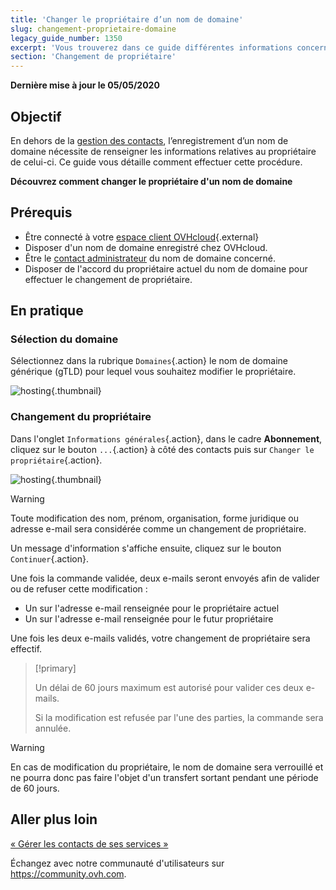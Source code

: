 ```yaml
---
title: 'Changer le propriétaire d’un nom de domaine'
slug: changement-proprietaire-domaine
legacy_guide_number: 1350
excerpt: 'Vous trouverez dans ce guide différentes informations concernant le changement de propriétaire d’un nom de domaine.'
section: 'Changement de propriétaire'
---
```


**Dernière mise à jour le 05/05/2020**

## Objectif

En dehors de la [gestion des contacts](https://docs.ovh.com/ca/fr/customer/gestion-des-contacts/), l’enregistrement d’un nom de domaine nécessite de renseigner les informations relatives au propriétaire de celui-ci. Ce guide vous détaille comment effectuer cette procédure.

**Découvrez comment changer le propriétaire d'un nom de domaine**

## Prérequis

- Être connecté à votre [espace client OVHcloud](https://www.ovh.com/manager/web){.external}
- Disposer d'un nom de domaine enregistré chez OVHcloud.
- Être le [contact administrateur](https://docs.ovh.com/ca/fr/customer/gestion-des-contacts/) du nom de domaine concerné.
- Disposer de l'accord du propriétaire actuel du nom de domaine pour effectuer le changement de propriétaire.

## En pratique

### Sélection du domaine
Sélectionnez dans la rubrique `Domaines`{.action} le nom de domaine générique (gTLD) pour lequel vous souhaitez modifier le propriétaire.


![hosting](images/SS_2.PNG){.thumbnail}


### Changement du propriétaire
Dans l'onglet `Informations générales`{.action}, dans le cadre **Abonnement**, cliquez sur le bouton `...`{.action} à côté des contacts puis sur `Changer le propriétaire`{.action}.


![hosting](images/3652-2.png){.thumbnail}


> [!warning]
>
> Toute modification des nom, prénom, organisation, forme juridique ou adresse e-mail sera
> considérée comme un changement de propriétaire.
> 

Un message d'information s'affiche ensuite, cliquez sur le bouton `Continuer`{.action}.

Une fois la commande validée, deux e-mails seront envoyés afin de valider ou de refuser cette modification :

- Un sur l'adresse e-mail renseignée pour le propriétaire actuel
- Un sur l'adresse e-mail renseignée pour le futur propriétaire

Une fois les deux e-mails validés, votre changement de propriétaire sera effectif.



> [!primary]
>
> 
> Un délai de 60 jours maximum est autorisé pour valider ces deux e-mails.
> 
> Si la modification est refusée par l'une des parties, la commande sera annulée.
> 
> 



> [!warning]
>
> En cas de modification du propriétaire, le nom de domaine sera
> verrouillé et ne pourra donc pas faire l'objet d'un transfert sortant pendant une période de 60 jours.
> 

## Aller plus loin

[« Gérer les contacts de ses services »](https://docs.ovh.com/ca/fr/customer/gestion-des-contacts/)

Échangez avec notre communauté d'utilisateurs sur https://community.ovh.com.

